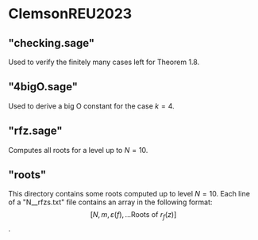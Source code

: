 # ClemsonREU2023
## "checking.sage"
Used to verify the finitely many cases left for Theorem 1.8.

## "4bigO.sage"
Used to derive a big O constant for the case $k=4$.

## "rfz.sage"
Computes all roots for a level up to $N=10$.

## "roots"
This directory contains some roots computed up to level $N=10$. Each line of a "N__rfzs.txt" file contains an array in the following format:
$$[N, m, \varepsilon(f), ...\text{Roots of }r_f(z)]$$.
